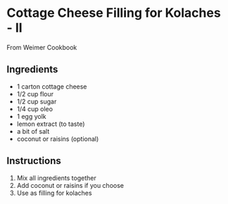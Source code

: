 # Cottage Cheese Filling for Kolaches - II

From Weimer Cookbook

## Ingredients

- 1 carton cottage cheese
- 1/2 cup flour
- 1/2 cup sugar
- 1/4 cup oleo
- 1 egg yolk
- lemon extract (to taste)
- a bit of salt
- coconut or raisins (optional)

## Instructions

1. Mix all ingredients together
2. Add coconut or raisins if you choose
3. Use as filling for kolaches
